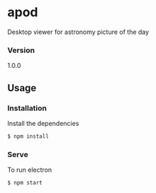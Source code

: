 # apod
Desktop viewer for astronomy picture of the day

### Version
1.0.0

## Usage

### Installation

Install the dependencies

```sh
$ npm install
```

### Serve
To run electron

```sh
$ npm start
```
